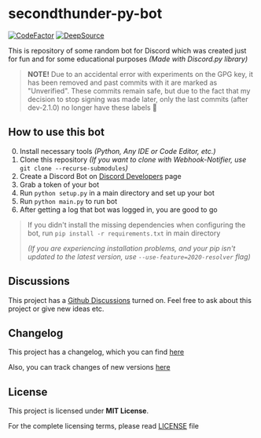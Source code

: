 # secondthunder-py-bot

[![CodeFactor](https://www.codefactor.io/repository/github/secondthunder/secondthunder-py-bot/badge/master)](https://www.codefactor.io/repository/github/secondthunder/secondthunder-py-bot/overview/master)
[![DeepSource](https://deepsource.io/gh/SecondThundeR/secondthunder-py-bot.svg/?label=active+issues&show_trend=true)](https://deepsource.io/gh/SecondThundeR/secondthunder-py-bot/?ref=repository-badge)

This is repository of some random bot for Discord which was created just for fun and for some educational purposes *(Made with Discord.py library)*

> **NOTE!** Due to an accidental error with experiments on the GPG key, it has been removed and past commits with it are marked as "Unverified". These commits remain safe, but due to the fact that my decision to stop signing was made later, only the last commits (after dev-2.1.0) no longer have these labels 🤷

## How to use this bot

0. Install necessary tools *(Python, Any IDE or Code Editor, etc.)*
1. Clone this repository *(If you want to clone with Webhook-Notifier, use* `git clone --recurse-submodules`*)*
2. Create a Discord Bot on [Discord Developers](https://discord.com/developers/applications) page
3. Grab a token of your bot
4. Run `python setup.py` in a main directory and set up your bot
5. Run `python main.py` to run bot
6. After getting a log that bot was logged in, you are good to go

> If you didn't install the missing dependencies when configuring the bot, run `pip install -r requirements.txt` in main directory
>
> *(If you are experiencing installation problems, and your pip isn't updated to the latest version, use `--use-feature=2020-resolver` flag)*

## Discussions

This project has a [Github Discussions](https://github.com/SecondThundeR/secondthunder-py-bot/discussions) turned on. Feel free to ask about this project or give new ideas etc.

## Changelog

This project has a changelog, which you can find [here](https://github.com/SecondThundeR/secondthunder-py-bot/blob/master/Changelog.md)

Also, you can track changes of new versions [here](https://github.com/SecondThundeR/secondthunder-py-bot/projects)

## License

This project is licensed under **MIT License**.

For the complete licensing terms, please read [LICENSE](https://github.com/SecondThundeR/secondthunder-py-bot/blob/master/LICENSE) file
